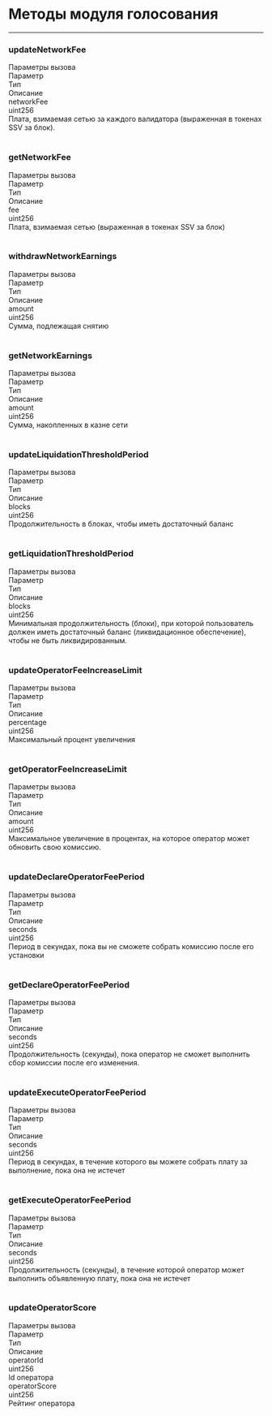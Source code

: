 # Методы модуля голосования
___
<h3><span class="ssv-text-bg">updateNetworkFee</span></h3>
<span>Параметры вызова</span>

<div class="ssv-table-3col">
  <div class="ssv-cell ssv-text-bold">
    <span>Параметр</span>
  </div>
  <div class="ssv-cell ssv-text-bold">
     <span>Тип</span>
  </div>
  <div class="ssv-cell ssv-text-bold">
     <span>Описание</span>
  </div>

  <div class="ssv-cell">
     <span>networkFee</span>
  </div>
  <div class="ssv-cell">
    <span>uint256</span>
  </div>
  <div class="ssv-cell">
    <span>
        Плата, взимаемая сетью за каждого валидатора (выраженная в токенах SSV за блок).
    </span>
  </div>
</div>
<br/>
<h3><span class="ssv-text-bg">getNetworkFee</span></h3>
<span>Параметры вызова</span>

<div class="ssv-table-3col">
  <div class="ssv-cell ssv-text-bold">
    <span>Параметр</span>
  </div>
  <div class="ssv-cell ssv-text-bold">
     <span>Тип</span>
  </div>
  <div class="ssv-cell ssv-text-bold">
     <span>Описание</span>
  </div>

  <div class="ssv-cell">
     <span>fee</span>
  </div>
  <div class="ssv-cell">
    <span>uint256</span>
  </div>
  <div class="ssv-cell">
    <span>
        Плата, взимаемая сетью (выраженная в токенах SSV за блок)
    </span>
  </div>
</div>
<br/>
<h3><span class="ssv-text-bg">withdrawNetworkEarnings</span></h3>
<span>Параметры вызова</span>

<div class="ssv-table-3col">
  <div class="ssv-cell ssv-text-bold">
    <span>Параметр</span>
  </div>
  <div class="ssv-cell ssv-text-bold">
     <span>Тип</span>
  </div>
  <div class="ssv-cell ssv-text-bold">
     <span>Описание</span>
  </div>

  <div class="ssv-cell">
     <span>amount</span>
  </div>
  <div class="ssv-cell">
    <span>uint256</span>
  </div>
  <div class="ssv-cell">
    <span>
        Сумма, подлежащая снятию
    </span>
  </div>
</div>

<br/>
<h3><span class="ssv-text-bg">getNetworkEarnings</span></h3>
<span>Параметры вызова</span>

<div class="ssv-table-3col">
  <div class="ssv-cell ssv-text-bold">
    <span>Параметр</span>
  </div>
  <div class="ssv-cell ssv-text-bold">
     <span>Тип</span>
  </div>
  <div class="ssv-cell ssv-text-bold">
     <span>Описание</span>
  </div>

  <div class="ssv-cell">
     <span>amount</span>
  </div>
  <div class="ssv-cell">
    <span>uint256</span>
  </div>
  <div class="ssv-cell">
    <span>
        Сумма, накопленных в казне сети
    </span>
  </div>
</div>

<br/>
<h3><span class="ssv-text-bg">updateLiquidationThresholdPeriod</span></h3>
<span>Параметры вызова</span>

<div class="ssv-table-3col">
  <div class="ssv-cell ssv-text-bold">
    <span>Параметр</span>
  </div>
  <div class="ssv-cell ssv-text-bold">
     <span>Тип</span>
  </div>
  <div class="ssv-cell ssv-text-bold">
     <span>Описание</span>
  </div>

  <div class="ssv-cell">
     <span>blocks</span>
  </div>
  <div class="ssv-cell">
    <span>uint256</span>
  </div>
  <div class="ssv-cell">
    <span>
        Продолжительность в блоках, чтобы иметь достаточный баланс
    </span>
  </div>
</div>

<br/>
<h3><span class="ssv-text-bg">getLiquidationThresholdPeriod</span></h3>
<span>Параметры вызова</span>

<div class="ssv-table-3col">
  <div class="ssv-cell ssv-text-bold">
    <span>Параметр</span>
  </div>
  <div class="ssv-cell ssv-text-bold">
     <span>Тип</span>
  </div>
  <div class="ssv-cell ssv-text-bold">
     <span>Описание</span>
  </div>

  <div class="ssv-cell">
     <span>blocks</span>
  </div>
  <div class="ssv-cell">
    <span>uint256</span>
  </div>
  <div class="ssv-cell">
    <span>
        Минимальная продолжительность (блоки), при которой пользователь должен иметь достаточный баланс (ликвидационное обеспечение), чтобы не быть ликвидированным.
    </span>
  </div>
</div>

<br/>
<h3><span class="ssv-text-bg">updateOperatorFeeIncreaseLimit</span></h3>
<span>Параметры вызова</span>

<div class="ssv-table-3col">
  <div class="ssv-cell ssv-text-bold">
    <span>Параметр</span>
  </div>
  <div class="ssv-cell ssv-text-bold">
     <span>Тип</span>
  </div>
  <div class="ssv-cell ssv-text-bold">
     <span>Описание</span>
  </div>

  <div class="ssv-cell">
     <span>percentage</span>
  </div>
  <div class="ssv-cell">
    <span>uint256</span>
  </div>
  <div class="ssv-cell">
    <span>
        Максимальный процент увеличения
    </span>
  </div>
</div>

<br/>
<h3><span class="ssv-text-bg">getOperatorFeeIncreaseLimit</span></h3>
<span>Параметры вызова</span>

<div class="ssv-table-3col">
  <div class="ssv-cell ssv-text-bold">
    <span>Параметр</span>
  </div>
  <div class="ssv-cell ssv-text-bold">
     <span>Тип</span>
  </div>
  <div class="ssv-cell ssv-text-bold">
     <span>Описание</span>
  </div>

  <div class="ssv-cell">
     <span>amount</span>
  </div>
  <div class="ssv-cell">
    <span>uint256</span>
  </div>
  <div class="ssv-cell">
    <span>
        Максимальное увеличение в процентах, на которое оператор может обновить свою комиссию.
    </span>
  </div>
</div>

<br/>
<h3><span class="ssv-text-bg">updateDeclareOperatorFeePeriod</span></h3>
<span>Параметры вызова</span>

<div class="ssv-table-3col">
  <div class="ssv-cell ssv-text-bold">
    <span>Параметр</span>
  </div>
  <div class="ssv-cell ssv-text-bold">
     <span>Тип</span>
  </div>
  <div class="ssv-cell ssv-text-bold">
     <span>Описание</span>
  </div>

  <div class="ssv-cell">
     <span>seconds</span>
  </div>
  <div class="ssv-cell">
    <span>uint256</span>
  </div>
  <div class="ssv-cell">
    <span>
       Период в секундах, пока вы не сможете собрать комиссию после его установки
    </span>
  </div>
</div>

<br/>
<h3><span class="ssv-text-bg">getDeclareOperatorFeePeriod</span></h3>
<span>Параметры вызова</span>

<div class="ssv-table-3col">
  <div class="ssv-cell ssv-text-bold">
    <span>Параметр</span>
  </div>
  <div class="ssv-cell ssv-text-bold">
     <span>Тип</span>
  </div>
  <div class="ssv-cell ssv-text-bold">
     <span>Описание</span>
  </div>

  <div class="ssv-cell">
     <span>seconds</span>
  </div>
  <div class="ssv-cell">
    <span>uint256</span>
  </div>
  <div class="ssv-cell">
    <span>
       Продолжительность (секунды), пока оператор не сможет выполнить сбор комиссии после его изменения.
    </span>
  </div>
</div>

<br/>
<h3><span class="ssv-text-bg">updateExecuteOperatorFeePeriod</span></h3>
<span>Параметры вызова</span>

<div class="ssv-table-3col">
  <div class="ssv-cell ssv-text-bold">
    <span>Параметр</span>
  </div>
  <div class="ssv-cell ssv-text-bold">
     <span>Тип</span>
  </div>
  <div class="ssv-cell ssv-text-bold">
     <span>Описание</span>
  </div>

  <div class="ssv-cell">
     <span>seconds</span>
  </div>
  <div class="ssv-cell">
    <span>uint256</span>
  </div>
  <div class="ssv-cell">
    <span>
       Период в секундах, в течение которого вы можете собрать плату за выполнение, пока она не истечет
    </span>
  </div>
</div>

<br/>
<h3><span class="ssv-text-bg">getExecuteOperatorFeePeriod</span></h3>
<span>Параметры вызова</span>

<div class="ssv-table-3col">
  <div class="ssv-cell ssv-text-bold">
    <span>Параметр</span>
  </div>
  <div class="ssv-cell ssv-text-bold">
     <span>Тип</span>
  </div>
  <div class="ssv-cell ssv-text-bold">
     <span>Описание</span>
  </div>

  <div class="ssv-cell">
     <span>seconds</span>
  </div>
  <div class="ssv-cell">
    <span>uint256</span>
  </div>
  <div class="ssv-cell">
    <span>
       Продолжительность (секунды), в течение которой оператор может выполнить объявленную плату, пока она не истечет
    </span>
  </div>
</div>

<br/>
<h3><span class="ssv-text-bg">updateOperatorScore</span></h3>
<span>Параметры вызова</span>

<div class="ssv-table-3col">
  <div class="ssv-cell ssv-text-bold">
    <span>Параметр</span>
  </div>
  <div class="ssv-cell ssv-text-bold">
     <span>Тип</span>
  </div>
  <div class="ssv-cell ssv-text-bold">
     <span>Описание</span>
  </div>

  <div class="ssv-cell">
     <span>operatorId</span>
  </div>
  <div class="ssv-cell">
    <span>uint256</span>
  </div>
  <div class="ssv-cell">
    <span>
       Id оператора
    </span>
  </div>

  <div class="ssv-cell">
     <span>operatorScore</span>
  </div>
  <div class="ssv-cell">
    <span>uint256</span>
  </div>
  <div class="ssv-cell">
    <span>
       Рейтинг оператора
    </span>
  </div>
</div>
